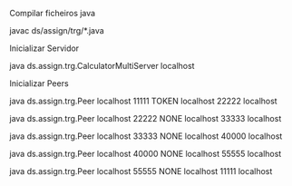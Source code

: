 Compilar ficheiros java

javac ds/assign/trg/*.java


Inicializar Servidor

java ds.assign.trg.CalculatorMultiServer localhost


Inicializar Peers

java ds.assign.trg.Peer localhost 11111 TOKEN localhost 22222 localhost

java ds.assign.trg.Peer localhost 22222 NONE localhost 33333 localhost

java ds.assign.trg.Peer localhost 33333 NONE localhost 40000 localhost

java ds.assign.trg.Peer localhost 40000 NONE localhost 55555 localhost

java ds.assign.trg.Peer localhost 55555 NONE localhost 11111 localhost
